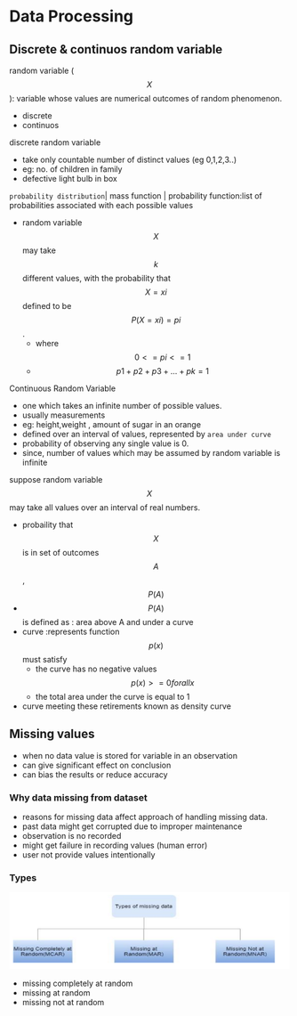 # Data Processing

## Discrete & continuos random variable

random variable ($$X$$): variable whose values are numerical outcomes of random phenomenon.

- discrete
- continuos

discrete random variable

- take only countable number of distinct values (eg 0,1,2,3..)
- eg: no. of children in family
- defective light bulb in box

`probability distribution`| mass function | probability function:list of probabilities associated with each possible values

- random variable $$X$$ may take $$k$$ different values, with the probability that $$ X = xi$$ defined to be $$P(X=xi) =pi$$.
  - where $$0<=pi<=1$$
  - $$p1+p2+p3+...+pk=1$$

Continuous Random Variable

- one which takes an infinite number of possible values.
- usually measurements
- eg: height,weight , amount of sugar in an orange
- defined over an interval of values, represented by `area under curve`
- probability of observing any single value is 0.
- since, number of values which may be assumed by random variable is infinite

suppose random variable $$X$$ may take all values over an interval of real numbers.

- probaility that $$X$$ is in set of outcomes $$A$$ ,$$P(A)$$
- $$P(A)$$ is defined as : area above A and under a curve
- curve :represents function $$p(x)$$ must satisfy
  - the curve has no negative values $$p(x)>=0 for all x$$
  - the total area under the curve is equal to 1
- curve meeting these retirements known as density curve

## Missing values

- when no data value is stored for variable in an observation
- can give significant effect on conclusion
- can bias the results or reduce accuracy

### Why data missing from dataset

- reasons for missing data affect approach of handling missing data.
- past data might get corrupted due to improper maintenance
- observation is no recorded
- might get failure in recording values (human error)
- user not provide values intentionally

### Types

![types of missing values](./img/2022-10-18-14-18-01.png)

- missing completely at random 
- missing at random 
- missing not at random

